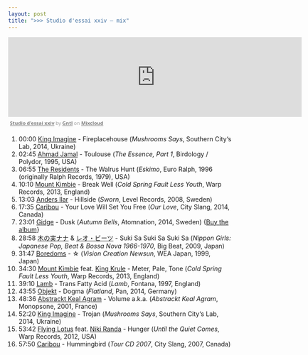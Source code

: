 ```yaml
---
layout: post
title: ">>> Studio d'essai xxiv – mix"
---
```


<iframe src="https://www.mixcloud.com/widget/iframe/?embed_type=widget_standard&amp;embed_uuid=4a4201e8-0ba9-4fdb-aa8b-963dbe975c4e&amp;feed=https%3A%2F%2Fwww.mixcloud.com%2FGNTL%2Fstudio-dessai-xxiv%2F&amp;hide_cover=1&amp;hide_tracklist=1&amp;replace=0" frameborder="0" height="180" width="660"></iframe><div style="clear: both; height: 3px; width: 652px;"></div><p style="display: block; font-size: 11px; font-family: &quot;Open Sans&quot;,Helvetica,Arial,sans-serif; margin: 0px; padding: 3px 4px; color: rgb(153, 153, 153); width: 652px;"><a href="https://www.mixcloud.com/GNTL/studio-dessai-xxiv/?utm_source=widget&amp;utm_medium=web&amp;utm_campaign=base_links&amp;utm_term=resource_link" target="_blank" style="color:#808080; font-weight:bold;">Studio d'essai xxiv</a><span> by </span><a href="https://www.mixcloud.com/GNTL/?utm_source=widget&amp;utm_medium=web&amp;utm_campaign=base_links&amp;utm_term=profile_link" target="_blank" style="color:#808080; font-weight:bold;">Gntl</a><span> on </span><a href="https://www.mixcloud.com/?utm_source=widget&amp;utm_medium=web&amp;utm_campaign=base_links&amp;utm_term=homepage_link" target="_blank" style="color:#808080; font-weight:bold;"> Mixcloud</a></p><div style="clear: both; height: 3px; width: 652px;"></div>

1. 00:00 [King Imagine](http://musicbrainz.org/artist/33c6bade-7a43-42c3-b9f0-cbc602e3340d) - Fireplacehouse (_Mushrooms Says_, Southern City‘s Lab, 2014, Ukraine)
1. 02:45 [Ahmad Jamal](http://musicbrainz.org/artist/cf816800-4e0e-4d80-9cca-50a725e93787) - Toulouse (_The Essence, Part 1_, Birdology / Polydor, 1995, USA)
1. 06:55 [The Residents](http://musicbrainz.org/artist/8c9b336e-acc8-4e20-9195-6ed0634da9fc) - The Walrus Hunt (_Eskimo_, Euro Ralph, 1996 (originally Ralph Records, 1979), USA)
1. 10:10 [Mount Kimbie](http://musicbrainz.org/artist/4a3a5fc0-af4b-4990-957b-8d94f7bfe706) - Break Well (_Cold Spring Fault Less Youth_, Warp Records, 2013, England)
1. 13:03 [Anders Ilar](http://musicbrainz.org/artist/d1c6dcaa-751f-41e7-8dc5-7db2b30a1867) - Hillside (_Sworn_, Level Records, 2008, Sweden)
1. 17:35 [Caribou](http://musicbrainz.org/artist/735e3514-a8ae-401f-af3b-6300df1b8d2c) - Your Love Will Set You Free (_Our Love_, City Slang, 2014, Canada)
1. 23:01 [Gidge](http://musicbrainz.org/artist/8c238275-9625-4f37-ac15-9e02a6dc8888) - Dusk (_Autumn Bells_, Atomnation, 2014, Sweden) {[Buy the album](https://atomnation.bandcamp.com/album/autumn-bells)}
1. 28:58 [木の実ナナ](http://musicbrainz.org/artist/856475ed-b4ad-4de3-b23b-34ca3833549a) & [レオ・ビーツ](http://musicbrainz.org/artist/74695e0a-0e17-447d-b607-323d226d5c7f) - Suki Sa Suki Sa Suki Sa (_Nippon Girls: Japanese Pop, Beat & Bossa Nova 1966-1970_, Big Beat, 2009, Japan)
1. 31:47 [Boredoms](http://musicbrainz.org/artist/0798d15b-64e2-499f-9969-70167b1d8617) - ☆ (_Vision Creation Newsun_, WEA Japan, 1999, Japan)
1. 34:30 [Mount Kimbie](http://musicbrainz.org/artist/4a3a5fc0-af4b-4990-957b-8d94f7bfe706) feat. [King Krule](http://musicbrainz.org/artist/c0daae21-ec2a-4dd0-a323-4f53f5945d04) - Meter, Pale, Tone (_Cold Spring Fault Less Youth_, Warp Records, 2013, England)
1. 39:10 [Lamb](http://musicbrainz.org/artist/0d4bc6e5-2a3e-4fdf-8bbf-59ad0bc374d7) - Trans Fatty Acid (_Lamb_, Fontana, 1997, England)
1. 43:55 [Objekt](http://musicbrainz.org/artist/96b718ee-3909-4955-94d8-c35dfc5b950c) - Dogma (_Flatland_, Pan, 2014, Germany)
1. 48:36 [Abstrackt Keal Agram](http://musicbrainz.org/artist/7a631626-0fa0-454b-8b0c-2f0df76017f7) - Volume a.k.a. (_Abstrackt Keal Agram_, Monopsone, 2001, France)
1. 52:20 [King Imagine](http://musicbrainz.org/artist/33c6bade-7a43-42c3-b9f0-cbc602e3340d) - Trojan (_Mushrooms Says_, Southern City‘s Lab, 2014, Ukraine)
1. 53:42 [Flying Lotus](http://musicbrainz.org/artist/fc7376fe-1a6f-4414-b4a7-83f50ed59c92) feat. [Niki Randa](http://musicbrainz.org/artist/69d8a18e-e182-4a9f-9e31-e5c0767340e1) - Hunger (_Until the Quiet Comes_, Warp Records, 2012, USA)
1. 57:50 [Caribou](http://musicbrainz.org/artist/735e3514-a8ae-401f-af3b-6300df1b8d2c) - Hummingbird (_Tour CD 2007_, City Slang, 2007, Canada)